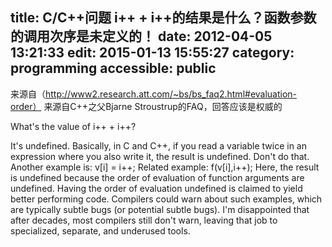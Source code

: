 title: C/C++问题 i++ + i++的结果是什么？函数参数的调用次序是未定义的！
date: 2012-04-05 13:21:33
edit: 2015-01-13 15:55:27
category: programming
accessible: public
---

来源自（http://www2.research.att.com/~bs/bs_faq2.html#evaluation-order）
来源自C++之父Bjarne Stroustrup的FAQ，回答应该是权威的

What's the value of i++ + i++?

It's undefined. Basically, in C and C++, if you read a variable twice in an expression where you also write it, the result is undefined. Don't do that. Another example is:
	v[i] = i++;
Related example:
	f(v[i],i++);
Here, the result is undefined because the order of evaluation of function arguments are undefined.
Having the order of evaluation undefined is claimed to yield better performing code. Compilers could warn about such examples, which are typically subtle bugs (or potential subtle bugs). I'm disappointed that after decades, most compilers still don't warn, leaving that job to specialized, separate, and underused tools.